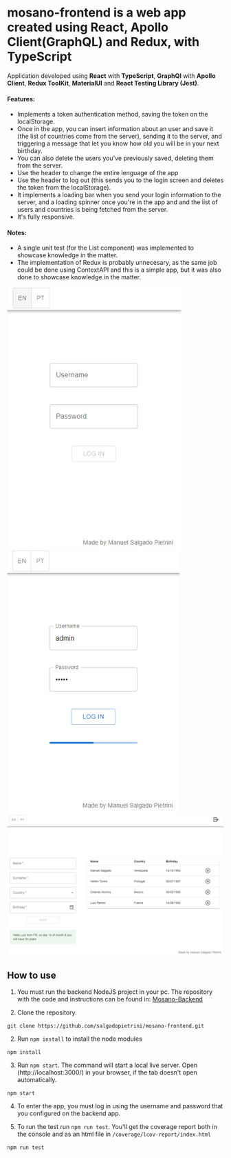 # mosano-frontend is a web app created using React, Apollo Client(GraphQL) and Redux, with TypeScript

Application developed using **React** with **TypeScript**, **GraphQl** with **Apollo Client**, **Redux ToolKit**, **MaterialUI** and **React Testing Library (Jest)**.

#### Features:

- Implements a token authentication method, saving the token on the localStorage.
- Once in the app, you can insert information about an user and save it (the list of countries come from the server), sending it to the server, and triggering a message that let you know how old you will be in your next birthday.
- You can also delete the users you've previously saved, deleting them from the server.
- Use the header to change the entire lenguage of the app
- Use the header to log out (this sends you to the login screen and deletes the token from the localStorage).
- It implements a loading bar when you send your login information to the server, and a loading spinner once you're in the app and and the list of users and countries is being fetched from the server.
- It's fully responsive.

#### Notes:

- A single unit test (for the List component) was implemented to showcase knowledge in the matter.
- The implementation of Redux is probably unnecesary, as the same job could be done using ContextAPI and this is a simple app, but it was also done to showcase knowledge in the matter.

![loggin](/assets/loggin.png)
![logginloading](/assets/logginloading.png)
![app](/assets/app.png)

## How to use

1. You must run the backend NodeJS project in your pc. The repository with the code and instructions can be found in: [Mosano-Backend](https://github.com/salgadopietrini/mosano-backend)

1. Clone the repository.

```
git clone https://github.com/salgadopietrini/mosano-frontend.git
```

2. Run `npm install` to install the node modules

```
npm install
```

3. Run `npm start`. The command will start a local live server. Open (http://localhost:3000/) in your browser, if the tab doesn't open automatically.

```
npm start
```

4. To enter the app, you must log in using the username and password that you configured on the backend app.

5. To run the test run `npm run test`. You'll get the coverage report both in the console and as an html file in `/coverage/lcov-report/index.html`

```
npm run test
```
